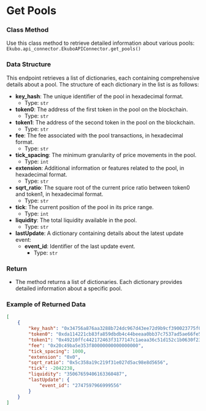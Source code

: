 # Get Pools

### Class Method
Use this class method to retrieve detailed information about various pools:
`Ekubo.api_connector.EkuboAPIConnector.get_pools()`

### Data Structure
This endpoint retrieves a list of dictionaries, each containing comprehensive details about a pool. The structure of each dictionary in the list is as follows:
- **key_hash**: The unique identifier of the pool in hexadecimal format.
  - Type: `str`
- **token0**: The address of the first token in the pool on the blockchain.
  - Type: `str`
- **token1**: The address of the second token in the pool on the blockchain.
  - Type: `str`
- **fee**: The fee associated with the pool transactions, in hexadecimal format.
  - Type: `str`
- **tick_spacing**: The minimum granularity of price movements in the pool.
  - Type: `int`
- **extension**: Additional information or features related to the pool, in hexadecimal format.
  - Type: `str`
- **sqrt_ratio**: The square root of the current price ratio between token0 and token1, in hexadecimal format.
  - Type: `str`
- **tick**: The current position of the pool in its price range.
  - Type: `int`
- **liquidity**: The total liquidity available in the pool.
  - Type: `str`
- **lastUpdate**: A dictionary containing details about the latest update event:
  - **event_id**: Identifier of the last update event.
    - Type: `str`

### Return
- The method returns a list of dictionaries. Each dictionary provides detailed information about a specific pool.

### Example of Returned Data
```json
[
    {
        "key_hash": "0x34756a876aa3288b724dc967d43ee72d9b9cf390023775f0934305233767156",
        "token0": "0xda114221cb83fa859dbdb4c44beeaa0bb37c7537ad5ae66fe5e0efd20e6eb3",
        "token1": "0x49210ffc442172463f3177147c1aeaa36c51d152c1b0630f2364c300d4f48ee",
        "fee": "0x20c49ba5e353f80000000000000000",
        "tick_spacing": 1000,
        "extension": "0x0",
        "sqrt_ratio": "0x5c358a19c219f31e027d5ac98e8d5656",
        "tick": -2042238,
        "liquidity": "35067659406163360487",
        "lastUpdate": {
            "event_id": "2747597966999556"
        }
    }
]
```